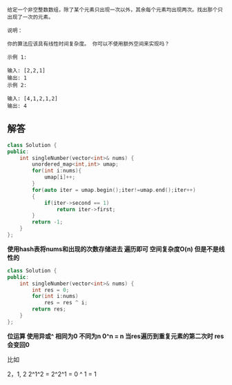 ```
给定一个非空整数数组，除了某个元素只出现一次以外，其余每个元素均出现两次。找出那个只出现了一次的元素。

说明：

你的算法应该具有线性时间复杂度。 你可以不使用额外空间来实现吗？

示例 1:

输入: [2,2,1]
输出: 1
示例 2:

输入: [4,1,2,1,2]
输出: 4
```

## 解答

```c++
class Solution {
public:
    int singleNumber(vector<int>& nums) {
        unordered_map<int,int> umap;
        for(int i:nums){
            umap[i]++;
        }
        for(auto iter = umap.begin();iter!=umap.end();iter++)
        {
            if(iter->second == 1)
                return iter->first;
        }
        return -1;
    }
};
```

**使用hash表将nums和出现的次数存储进去 遍历即可 空间复杂度O(n) 但是不是线性的**

```c++
class Solution {
public:
    int singleNumber(vector<int>& nums) {
        int res = 0;
        for(int i:nums)
            res = res ^ i;
        return res;
    }
};
```

**位运算 使用异或^ 相同为0 不同为n  0^n = n 当res遍历到重复元素的第二次时 res会变回0**

比如

2，1, 2   2^1^2 = 2^2^1 = 0 ^ 1 =  1  
